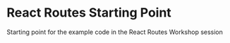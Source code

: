 # React Routes Starting Point

Starting point for the example code in the React Routes Workshop session
